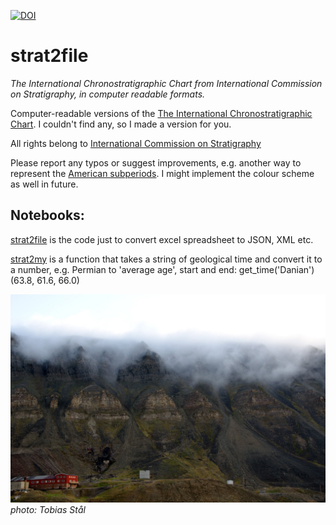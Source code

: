 [![DOI](https://zenodo.org/badge/180923313.svg)](https://zenodo.org/badge/latestdoi/180923313)

# strat2file

_The International Chronostratigraphic Chart from International Commission on Stratigraphy, in computer readable formats._

Computer-readable versions of the [The International Chronostratigraphic Chart](http://www.stratigraphy.org/ICSchart/ChronostratChart2018-08.jpg). I couldn't find any, so I made a version for you. 

All rights belong to [International Commission on Stratigraphy](http://www.stratigraphy.org)

Please report any typos or suggest improvements, e.g. another way to represent the [American subperiods](https://en.wikipedia.org/wiki/Mississippian_(geology)). I might implement the colour scheme as well in future.

## Notebooks:

[strat2file](https://github.com/TobbeTripitaka/strat2file/blob/master/strat2file.ipynb) is the code just to convert excel spreadsheet to JSON, XML etc. 

[strat2my](https://github.com/TobbeTripitaka/strat2file/blob/master/strat2my.ipynb) is a function that takes a string of geological time and convert it to a number, e.g. Permian to 'average age', start and end: 
get_time('Danian') 
(63.8, 61.6, 66.0)

![Stratigraphy, Svalbard](https://github.com/TobbeTripitaka/strat2file/blob/master/fig/strat_img.jpg?raw=true)
_photo: Tobias Stål_
